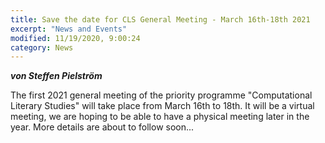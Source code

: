 ```yaml
---
title: Save the date for CLS General Meeting - March 16th-18th 2021
excerpt: "News and Events"
modified: 11/19/2020, 9:00:24
category: News
---
```


***von Steffen Pielström***

The first 2021 general meeting of the priority programme "Computational Literary Studies" will take place from March 16th to 18th. It will be a virtual meeting, we are hoping to be able to have a physical meeting later in the year. More details are about to follow soon...
